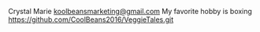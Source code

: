 Crystal Marie
koolbeansmarketing@gmail.com
My favorite hobby is boxing
https://github.com/CoolBeans2016/VeggieTales.git
